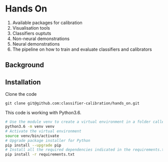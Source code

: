 # Hands On

1. Available packages for calibration
2. Visualisation tools
3. Classifiers ouptuts
3. Non-neural demonstrations
4. Neural demonstrations
5. The pipeline on how to train and evaluate classifiers and calibrators

## Background

## Installation

Clone the code

```
git clone git@github.com:classifier-calibration/hands_on.git
```

This code is working with Python3.6. 

```bash
# Use the module venv to create a virtual environment in a folder called venv
python3.6 -m venv venv
# Activate the virtual environment
source venv/bin/activate
# Upgrade package installer for Python
pip install --upgrade pip
# Install all the required dependencies indicated in the requirements.txt file
pip install -r requirements.txt
```
